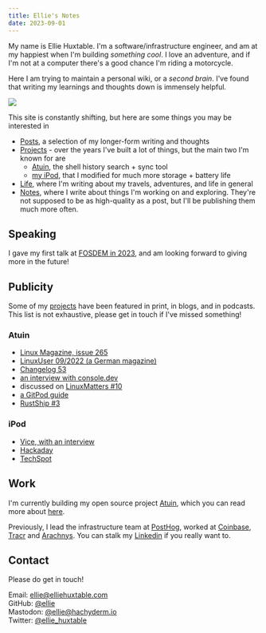 ```yaml
---
title: Ellie's Notes
date: 2023-09-01
---
```


<div class="welcome">
<div>

My name is Ellie Huxtable. I'm a software/infrastructure engineer, and am at my happiest when I'm building <i>something cool</i>. I love an adventure, and if I'm not at a computer there's a good chance I'm riding a motorcycle.

Here I am trying to maintain a personal wiki, or a <i>second brain</i>. I've found that writing my learnings and thoughts down is immensely helpful.

</div>

<div class="me">
<img src="https://img.ellie.wtf/i/408654ea5e9875906b6e1413a07713283c0bed8349648c450c455fc402f8d5f8.jpg"/>
</div>

</div>

This site is constantly shifting, but here are some things you may be interested in
- [Posts](/posts), a selection of my longer-form writing and thoughts
- [Projects](/projects) - over the years I've built a lot of things, but the main two I'm known for are
	- [Atuin](https://atuin.sh), the shell history search + sync tool
	- [my iPod](/projects/ipod), that I modified for much more storage + battery life
- [Life](/life), where I'm writing about my travels, adventures, and life in general
- [Notes](/notes), where I write about things I'm working on and exploring. They're not supposed to be as high-quality as a post, but I'll be publishing them much more often.

## Speaking
I gave my first talk at [FOSDEM in 2023](https://www.youtube.com/watch?v=uyRmV19qJ2o), and am looking forward to giving more in the future!

## Publicity
Some of my [projects](/projects) have been featured in print, in blogs, and in podcasts. This list is not exhaustive, please get in touch if I've missed something!

### Atuin
- [Linux Magazine, issue 265](https://www.linux-magazine.com/Issues/2022/265/Atuin)
- [LinuxUser 09/2022 (a German magazine)](https://www.linux-community.de/ausgaben/linuxuser/2022/09/die-befehlshistorie-ueber-mehrere-rechner-hinweg-im-blick-behalten/)
- [Changelog 53](https://changelog.com/news/53)
- [an interview with console.dev](https://console.dev/interviews/atuin-ellie-huxtable)
- discussed on [LinuxMatters #10](https://linuxmatters.sh/10/)
- [a GitPod guide](https://www.gitpod.io/guides/persisted-terminal-history-atuin)
- [RustShip #3](https://www.marcoieni.com/2023/09/%EF%B8%8F-atuin-shell-history-sync-search-and-backup-ellie-huxtable-rustship-3/)

### iPod
- [Vice, with an interview](https://www.vice.com/en/article/qjbexd/a-software-engineer-upgraded-an-old-ipod-for-2022?ref=ellie.wtf)
- [Hackaday](https://hackaday.com/2022/02/16/classic-ipods-are-super-upgradeable-in-2022/?ref=ellie.wtf)
- [TechSpot](https://www.techspot.com/community/topics/breathing-new-life-into-an-old-ipod-with-a-few-thoughtful-upgrades.273895/?ref=ellie.wtf)

## Work

I'm currently building my open source project [Atuin](https://atuin.sh), which you can read more about [here](https://ellie.wtf/posts/i-quit-my-job-to-work-full-time-on-my-open-source-project).

Previously, I lead the infrastructure team at [PostHog](https://posthog.com/?ref=ellie.wtf), worked at [Coinbase](https://coinbase.com), [Tracr](https://tracr.com) and [Arachnys](https://arachnys.com). You can stalk my [Linkedin](https://linkedin.com/in/elliehuxtable) if you really want to.

## Contact
Please do get in touch!

Email: ellie@elliehuxtable.com<br>
GitHub: [@ellie](https://github.com/ellie)<br>
Mastodon: [@ellie@hachyderm.io](https://hachyderm.io/@ellie)<br>
Twitter: [@ellie_huxtable](https://twitter.com/ellie_huxtable)<br>